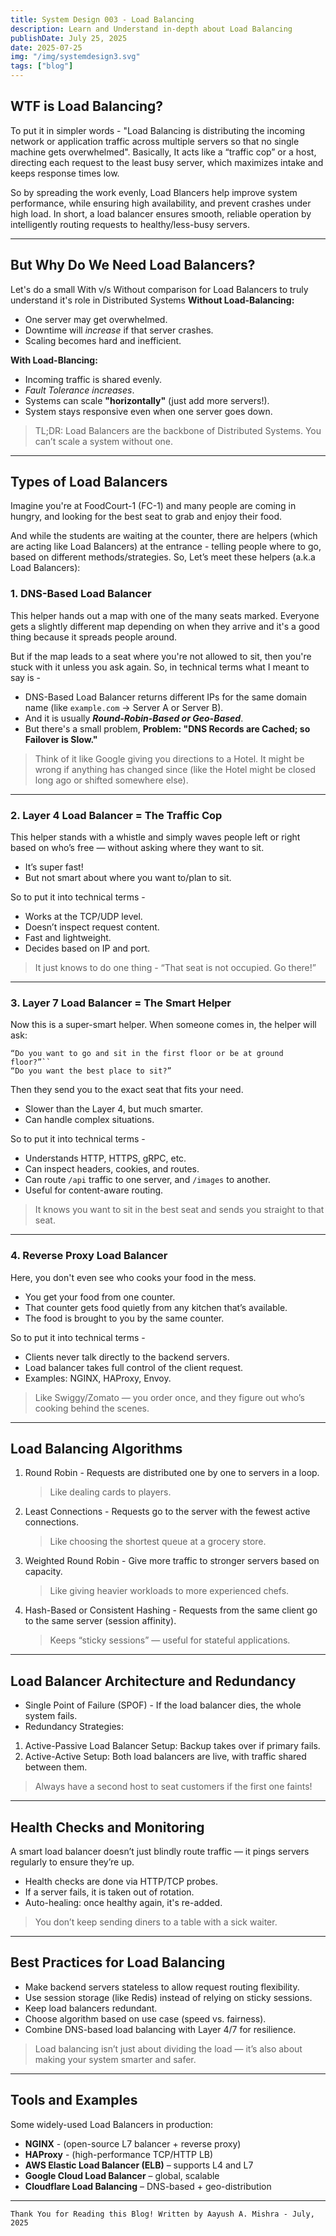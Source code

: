 ```yaml
---
title: System Design 003 - Load Balancing
description: Learn and Understand in-depth about Load Balancing 
publishDate: July 25, 2025
date: 2025-07-25
img: "/img/systemdesign3.svg"
tags: ["blog"]
---
```


## WTF is Load Balancing?
To put it in simpler words - "Load Balancing is distributing the incoming network or application traffic across multiple servers so that no single machine gets overwhelmed". Basically, It acts like a “traffic cop” or a host, directing each request to the least busy server, which maximizes intake and keeps response times low.

So by spreading the work evenly, Load Blancers help improve system performance, while ensuring high availability, and prevent crashes under high load. In short, a load balancer ensures smooth, reliable operation by intelligently routing requests to healthy/less-busy servers.

---

## But Why Do We Need Load Balancers?

Let's do a small With v/s Without comparison for Load Balancers to truly understand it's role in Distributed Systems 
**Without Load-Balancing:**
- One server may get overwhelmed.
- Downtime will _increase_ if that server crashes.
- Scaling becomes hard and inefficient.

**With Load-Blancing:**
- Incoming traffic is shared evenly.
- _Fault Tolerance increases_.
- Systems can scale **"horizontally"** (just add more servers!).
- System stays responsive even when one server goes down.

> TL;DR: Load Balancers are the backbone of Distributed Systems. You can’t scale a system without one.

---
## Types of Load Balancers  

Imagine you're at FoodCourt-1 (FC-1) and many people are coming in hungry, and looking for the best seat to grab and enjoy their food. 

And while the students are waiting at the counter, there are helpers (which are acting like Load Balancers) at the entrance - telling people where to go, based on different methods/strategies. So, Let’s meet these helpers (a.k.a Load Balancers):
### 1. **DNS-Based Load Balancer**
This helper hands out a map with one of the many seats marked. Everyone gets a slightly different map depending on when they arrive and it's a good thing because it spreads people around.

But if the map leads to a seat where you're not allowed to sit, then you're stuck with it unless you ask again. So, in technical terms what I meant to say is -

- DNS-Based Load Balancer returns different IPs for the same domain name (like ``example.com`` → Server A or Server B).
- And it is usually _**Round-Robin-Based or Geo-Based**_.
- But there's a small problem, **Problem: "DNS Records are Cached; so Failover is Slow."**

> Think of it like Google giving you directions to a Hotel. It might be wrong if anything has changed since (like the Hotel might be closed long ago or shifted somewhere else).

---

### 2. **Layer 4 Load Balancer = The Traffic Cop**

This helper stands with a whistle and simply waves people left or right based on who’s free — without asking where they want to sit.

- It’s super fast!
- But not smart about where you want to/plan to sit.

So to put it into technical terms - 
- Works at the TCP/UDP level.
- Doesn’t inspect request content.
- Fast and lightweight.
- Decides based on IP and port.

> It just knows to do one thing - “That seat is not occupied. Go there!”

---

### 3. **Layer 7 Load Balancer = The Smart Helper**

Now this is a super-smart helper. When someone comes in, the helper will ask:

```
“Do you want to go and sit in the first floor or be at ground floor?”``
“Do you want the best place to sit?”
```
Then they send you to the exact seat that fits your need. 
- Slower than the Layer 4, but much smarter.
- Can handle complex situations.

So to put it into technical terms - 

- Understands HTTP, HTTPS, gRPC, etc.
- Can inspect headers, cookies, and routes.
- Can route ``/api`` traffic to one server, and ``/images`` to another.
- Useful for content-aware routing.

> It knows you want to sit in the best seat and sends you straight to that seat.

---

### 4. **Reverse Proxy Load Balancer**

Here, you don't even see who cooks your food in the mess.

- You get your food from one counter.
- That counter gets food quietly from any kitchen that’s available.
- The food is brought to you by the same counter.

So to put it into technical terms -

- Clients never talk directly to the backend servers.
- Load balancer takes full control of the client request.
- Examples: NGINX, HAProxy, Envoy.

> Like Swiggy/Zomato — you order once, and they figure out who’s cooking behind the scenes.

---

## Load Balancing Algorithms 

1. Round Robin - Requests are distributed one by one to servers in a loop.
    > Like dealing cards to players.

2. Least Connections - Requests go to the server with the fewest active connections.
    > Like choosing the shortest queue at a grocery store.

3. Weighted Round Robin - Give more traffic to stronger servers based on capacity.
    > Like giving heavier workloads to more experienced chefs.

4. Hash-Based or Consistent Hashing - Requests from the same client go to the same server (session affinity).
    > Keeps “sticky sessions” — useful for stateful applications.

---
## Load Balancer Architecture and Redundancy

- Single Point of Failure (SPOF) - If the load balancer dies, the whole system fails.
- Redundancy Strategies:
1. Active-Passive Load Balancer Setup: Backup takes over if primary fails.
2. Active-Active Setup: Both load balancers are live, with traffic shared between them.

> Always have a second host to seat customers if the first one faints!

---
## Health Checks and Monitoring
A smart load balancer doesn’t just blindly route traffic — it pings servers regularly to ensure they’re up.

- Health checks are done via HTTP/TCP probes.
- If a server fails, it is taken out of rotation.
- Auto-healing: once healthy again, it's re-added.

> You don’t keep sending diners to a table with a sick waiter.

---
## Best Practices for Load Balancing
 - Make backend servers stateless to allow request routing flexibility.
 - Use session storage (like Redis) instead of relying on sticky sessions.
 - Keep load balancers redundant.
 - Choose algorithm based on use case (speed vs. fairness).
 - Combine DNS-based load balancing with Layer 4/7 for resilience.

> Load balancing isn’t just about dividing the load — it’s also about making your system smarter and safer.

---
## Tools and Examples
Some widely-used Load Balancers in production:

- **NGINX** - (open-source L7 balancer + reverse proxy)
- **HAProxy** - (high-performance TCP/HTTP LB)
- **AWS Elastic Load Balancer (ELB)** – supports L4 and L7
- **Google Cloud Load Balancer** – global, scalable
- **Cloudflare Load Balancing** – DNS-based + geo-distribution

---
```
Thank You for Reading this Blog! Written by Aayush A. Mishra - July, 2025
```
